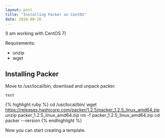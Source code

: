 ```yaml
---
layout: post
title: "Installing Packer on CentOS"
date: 2018-08-26
---
```

(I am working with CentOS 7)

Requirements:
- unzip
- wget

## Installing Packer

Move to /usr/local/bin, download and unpack packer.

```
test
```

{% highlight ruby %}
cd /usr/local/bin/
wget https://releases.hashicorp.com/packer/1.2.5/packer_1.2.5_linux_amd64.zip
unzip packer_1.2.5_linux_amd64.zip
rm -f packer_1.2.5_linux_amd64.zip
cd
packer --version
{% endhighlight %}

Now you can start creating a template.
